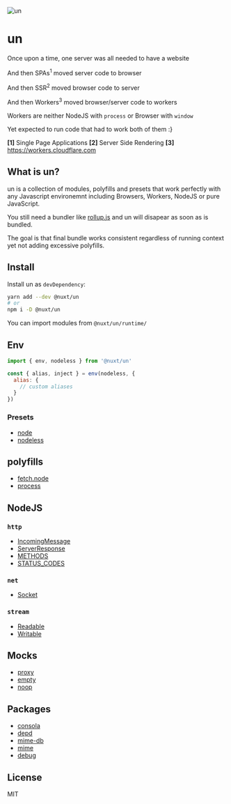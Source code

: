 ![un](https://user-images.githubusercontent.com/904724/101664001-a16a7980-3a4b-11eb-9801-3c873ed56a51.png)

# un

Once upon a time, one server was all needed to have a website

And then SPAs<sup>1</sup> moved server code to browser

And then SSR<sup>2</sup> moved browser code to server

And then Workers<sup>3</sup> moved browser/server code to workers

Workers are neither NodeJS with `process` or Browser with `window`

Yet expected to run code that had to work both of them :}

**[1]** Single Page Applications
**[2]**  Server Side Rendering
**[3]**  https://workers.cloudflare.com

## What is un?

un is a collection of modules, polyfills and presets that work perfectly with any Javascript environemnt
including Browsers, Workers, NodeJS or pure JavaScript.

You still need a bundler like [rollup.js](https://rollupjs.org) and un will disapear as soon as is bundled.

The goal is that final bundle works consistent regardless of running context yet not adding excessive polyfills.

## Install

Install un as `devDependency`:

```bash
yarn add --dev @nuxt/un
# or
npm i -D @nuxt/un
```

You can import modules from `@nuxt/un/runtime/`

## Env

```js
import { env, nodeless } from '@nuxt/un'

const { alias, inject } = env(nodeless, {
  alias: {
    // custom aliases
  }
})
```

### Presets

- [node](./src/presets/node.ts)
- [nodeless](./src/presets/nodeless.ts)

## polyfills

- [fetch.node](./src/runtime/polyfill/fetch.node.ts)
- [process](./src/runtime/polyfill/process.ts)

## NodeJS

### `http`

- [IncomingMessage](./src/runtime/node/http/request.ts)
- [ServerResponse](./src/runtime/node/http/request.ts)
- [METHODS](./src/runtime/node/http/consts.ts)
- [STATUS_CODES](./src/runtime/node/http/consts.ts)

### `net`

- [Socket](./src/runtime/node/net/socket.ts)

### `stream`

- [Readable](./src/runtime/node/stream/readable.ts)
- [Writable](./src/runtime/node/stream/writable.ts)

## Mocks

- [proxy](./src/runtime/mock/proxy.ts)
- [empty](./src/runtime/mock/empty.ts)
- [noop](./src/runtime/mock/noop.ts)

## Packages

- [consola](./src/runtime/npm/consola.ts)
- [depd](./src/runtime/npm/depd.ts)
- [mime-db](./src/runtime/npm/mime-db.ts)
- [mime](./src/runtime/npm/mime.ts)
- [debug](./src/runtime/npm/debug.ts)

## License

MIT
